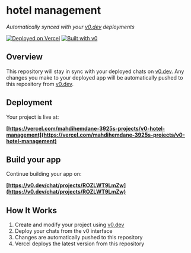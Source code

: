 # hotel management

*Automatically synced with your [v0.dev](https://v0.dev) deployments*

[![Deployed on Vercel](https://img.shields.io/badge/Deployed%20on-Vercel-black?style=for-the-badge&logo=vercel)](https://vercel.com/mahdihemdane-3925s-projects/v0-hotel-management)
[![Built with v0](https://img.shields.io/badge/Built%20with-v0.dev-black?style=for-the-badge)](https://v0.dev/chat/projects/ROZLWT9LmZw)

## Overview

This repository will stay in sync with your deployed chats on [v0.dev](https://v0.dev).
Any changes you make to your deployed app will be automatically pushed to this repository from [v0.dev](https://v0.dev).

## Deployment

Your project is live at:

**[https://vercel.com/mahdihemdane-3925s-projects/v0-hotel-management](https://vercel.com/mahdihemdane-3925s-projects/v0-hotel-management)**

## Build your app

Continue building your app on:

**[https://v0.dev/chat/projects/ROZLWT9LmZw](https://v0.dev/chat/projects/ROZLWT9LmZw)**

## How It Works

1. Create and modify your project using [v0.dev](https://v0.dev)
2. Deploy your chats from the v0 interface
3. Changes are automatically pushed to this repository
4. Vercel deploys the latest version from this repository